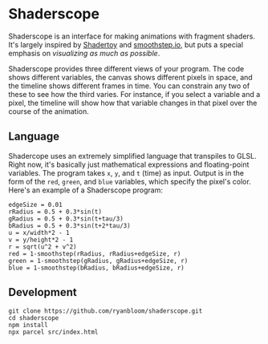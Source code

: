 # Shaderscope

Shaderscope is an interface for making animations with fragment shaders. It's largely inspired by [Shadertoy](https://shadertoy.com) and [smoothstep.io](https://smoothstep.io), but puts a special emphasis on *visualizing as much as possible*.

Shaderscope provides three different views of your program. The code shows different variables, the canvas shows different pixels in space, and the timeline shows different frames in time. You can constrain any two of these to see how the third varies. For instance, if you select a variable and a pixel, the timeline will show how that variable changes in that pixel over the course of the animation.

## Language

Shadercope uses an extremely simplified language that transpiles to GLSL. Right now, it's basically just mathematical expressions and floating-point variables. The program takes `x`, `y`, and `t` (time) as input. Output is in the form of the `red`, `green`, and `blue` variables, which specify the pixel's color. Here's an example of a Shaderscope program:

```
edgeSize = 0.01
rRadius = 0.5 + 0.3*sin(t)
gRadius = 0.5 + 0.3*sin(t+tau/3)
bRadius = 0.5 + 0.3*sin(t+2*tau/3)
u = x/width*2 - 1
v = y/height*2 - 1
r = sqrt(u^2 + v^2)
red = 1-smoothstep(rRadius, rRadius+edgeSize, r)
green = 1-smoothstep(gRadius, gRadius+edgeSize, r)
blue = 1-smoothstep(bRadius, bRadius+edgeSize, r)
```

## Development
```
git clone https://github.com/ryanbloom/shaderscope.git
cd shaderscope
npm install
npx parcel src/index.html
```
